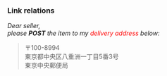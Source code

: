 ### Link relations

<em>Dear seller, <br>please <b>POST</b> the item to my <span style="color:red">delivery address</span> below:</em>

<blockquote style="text-align: left">〒100-8994 <br>
東京都中央区八重洲一丁目5番3号 <br>
東京中央郵便局
</blockquote>
